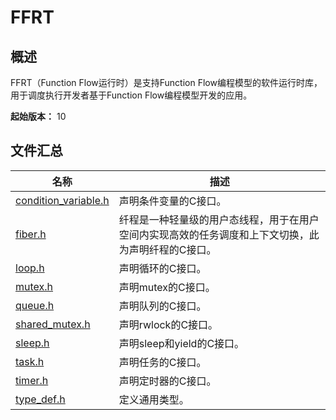 # FFRT

<!--Kit: Function Flow Runtime Kit-->
<!--Subsystem: Resourceschedule-->
<!--Owner: @chuchihtung; @yanleo-->
<!--SE: @geoffrey_guo; @huangyouzhong-->
<!--TSE: @lotsof; @sunxuhao-->

## 概述

FFRT（Function Flow运行时）是支持Function Flow编程模型的软件运行时库，用于调度执行开发者基于Function Flow编程模型开发的应用。

**起始版本：** 10
## 文件汇总

| 名称 | 描述 |
| -- | -- |
| [condition_variable.h](capi-condition-variable-h.md) | 声明条件变量的C接口。 |
| [fiber.h](capi-fiber-h.md) | 纤程是一种轻量级的用户态线程，用于在用户空间内实现高效的任务调度和上下文切换，此为声明纤程的C接口。 |
| [loop.h](capi-loop-h.md) | 声明循环的C接口。 |
| [mutex.h](capi-mutex-h.md) | 声明mutex的C接口。 |
| [queue.h](capi-queue-h.md) | 声明队列的C接口。 |
| [shared_mutex.h](capi-shared-mutex-h.md) | 声明rwlock的C接口。 |
| [sleep.h](capi-sleep-h.md) | 声明sleep和yield的C接口。 |
| [task.h](capi-task-h.md) | 声明任务的C接口。 |
| [timer.h](capi-timer-h.md) | 声明定时器的C接口。 |
| [type_def.h](capi-type-def-h.md) | 定义通用类型。 |
